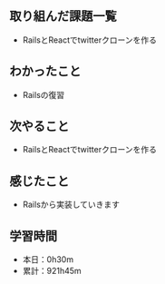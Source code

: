 ## 取り組んだ課題一覧
- RailsとReactでtwitterクローンを作る
## わかったこと
- Railsの復習
## 次やること
- RailsとReactでtwitterクローンを作る
## 感じたこと
- Railsから実装していきます
## 学習時間
- 本日：0h30m
- 累計：921h45m
